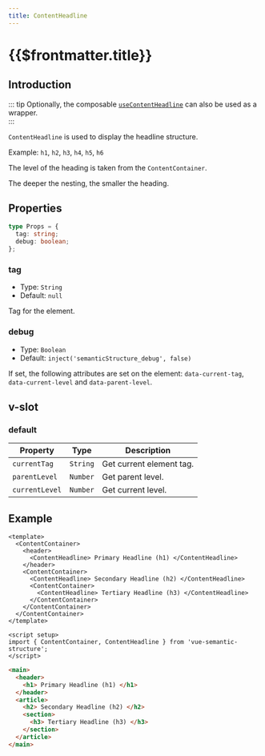 ```yaml
---
title: ContentHeadline
---
```


# {{$frontmatter.title}}

## Introduction

::: tip
Optionally, the composable [`useContentHeadline`](../composables/use-content-headline) can also be used as a wrapper.  
:::

`ContentHeadline` is used to display the headline structure.

Example: `h1`, `h2`, `h3`, `h4`, `h5`, `h6`

The level of the heading is taken from the `ContentContainer`.

The deeper the nesting, the smaller the heading.

## Properties

```ts
type Props = {
  tag: string;
  debug: boolean;
};
```

### tag

- Type: `String`
- Default: `null`

Tag for the element.

### debug

- Type: `Boolean`
- Default: `inject('semanticStructure_debug', false)`

If set, the following attributes are set on the element: `data-current-tag`, `data-current-level` and `data-parent-level`.

## v-slot

### default

| Property       | Type     | Description              |
| -------------- | -------- | ------------------------ |
| `currentTag`   | `String` | Get current element tag. |
| `parentLevel`  | `Number` | Get parent level.        |
| `currentLevel` | `Number` | Get current level.       |

## Example

```vue
<template>
  <ContentContainer>
    <header>
      <ContentHeadline> Primary Headline (h1) </ContentHeadline>
    </header>
    <ContentContainer>
      <ContentHeadline> Secondary Headline (h2) </ContentHeadline>
      <ContentContainer>
        <ContentHeadline> Tertiary Headline (h3) </ContentHeadline>
      </ContentContainer>
    </ContentContainer>
  </ContentContainer>
</template>

<script setup>
import { ContentContainer, ContentHeadline } from 'vue-semantic-structure';
</script>
```

```html
<main>
  <header>
    <h1> Primary Headline (h1) </h1>
  </header>
  <article>
    <h2> Secondary Headline (h2) </h2>
    <section>
      <h3> Tertiary Headline (h3) </h3>
    </section>
  </article>
</main>
```
